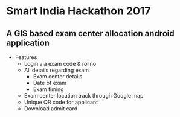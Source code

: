 # Smart India Hackathon 2017
## A GIS based exam center allocation android application
+ Features
  - Login via exam code & rollno
  - All details regarding exam
    - Exam center details
    - Date of exam
    - Exam timing
  - Exam center location track through Google map
  - Unique QR code for applicant
  - Download admit card
 
 
